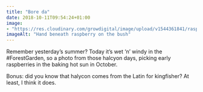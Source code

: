 ```yaml
---
title: "Bore da"
date: 2018-10-11T09:54:24+01:00
image: 
- "https://res.cloudinary.com/growdigital/image/upload/v1544361841/raspberry-44503421824.jpg"
imageAlt: "Hand beneath raspberry on the bush"
---
```


Remember yesterday’s summer? Today it’s wet ‘n’ windy in the #ForestGarden, so a photo from those halcyon days, picking early raspberries in the baking hot sun in October. 

Bonus: did you know that halycon comes from the Latin for kingfisher? At least, I think it does.
